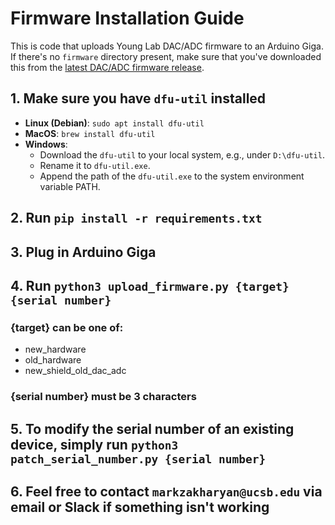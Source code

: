 # Firmware Installation Guide

This is code that uploads Young Lab DAC/ADC firmware to an Arduino Giga. If there's no `firmware` directory present, make sure that you've downloaded this from the [latest DAC/ADC firmware release](https://github.com/afylab/dac-adc-firmware/releases).

## 1. Make sure you have `dfu-util` installed

- **Linux (Debian)**: `sudo apt install dfu-util`
- **MacOS**: `brew install dfu-util`
- **Windows**:
  - Download the `dfu-util` to your local system, e.g., under `D:\dfu-util`.
  - Rename it to `dfu-util.exe`.
  - Append the path of the `dfu-util.exe` to the system environment variable PATH.

## 2. Run `pip install -r requirements.txt`

## 3. Plug in Arduino Giga

## 4. Run `python3 upload_firmware.py {target} {serial number}`

### {target} can be one of:

- new_hardware
- old_hardware
- new_shield_old_dac_adc

### {serial number} must be 3 characters

## 5. To modify the serial number of an existing device, simply run `python3 patch_serial_number.py {serial number}`

## 6. Feel free to contact `markzakharyan@ucsb.edu` via email or Slack if something isn't working
